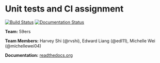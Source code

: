 # Unit tests and CI assignment

[![Build Status](https://travis-ci.org/Duke-BME-Design/59ers_testing.svg?branch=master)](https://travis-ci.org/Duke-BME-Design/59ers_testing)
[![Documentation Status](http://readthedocs.org/projects/59ers-testing-and-documentation/badge/?version=latest)](http://59ers-testing-and-documentation.readthedocs.io/en/latest/?badge=latest)

__Team:__ 59ers

__Team Members:__ Harvey Shi (@rvshi), Edward Liang (@edl11), Michelle Wei (@michellewei04)

__Documentation:__ [readthedocs.org](http://59ers-testing-and-documentation.readthedocs.io/en/latest/)
